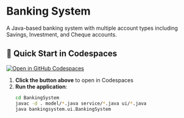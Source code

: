 # Banking System

A Java-based banking system with multiple account types including Savings, Investment, and Cheque accounts.

## 🚀 Quick Start in Codespaces

[![Open in GitHub Codespaces](https://github.com/codespaces/badge.svg)](https://codespaces.new/FestusNtala/BankingSystem)

1. **Click the button above** to open in Codespaces
2. **Run the application**:
   ```bash
   cd BankingSystem
   javac -d . model/*.java service/*.java ui/*.java
   java bankingsystem.ui.BankingSystem
